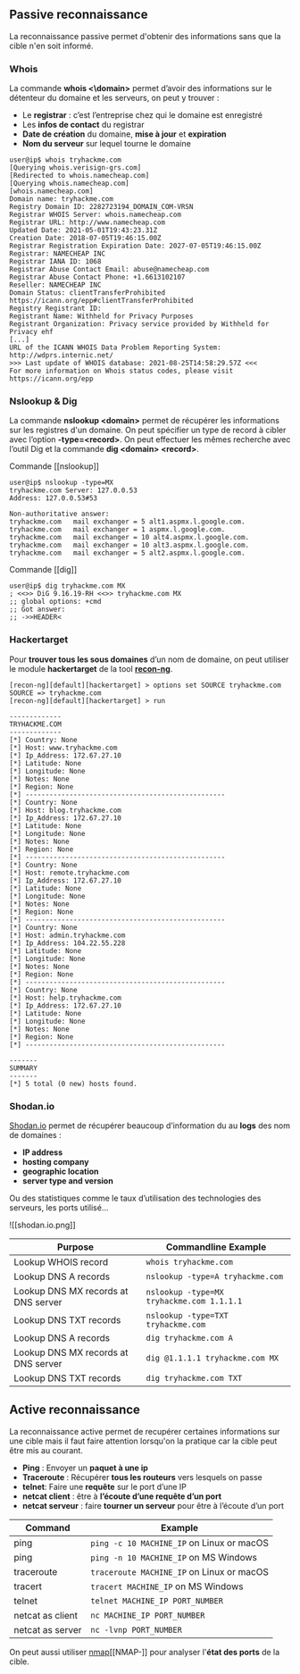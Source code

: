 ## __Passive reconnaissance__

La reconnaissance passive permet d'obtenir des informations sans que la cible n'en soit informé.

### Whois

La commande **whois <\domain\>** permet d’avoir des informations sur le détenteur du domaine et les serveurs, on peut y trouver :
- Le **registrar** : c’est l’entreprise chez qui le domaine est enregistré
- Les **infos de contact** du registrar
- **Date de création** du domaine, **mise à jour** et **expiration**
- **Nom du serveur** sur lequel tourne le domaine

```shell
user@ip$ whois tryhackme.com 
[Querying whois.verisign-grs.com]
[Redirected to whois.namecheap.com]
[Querying whois.namecheap.com]
[whois.namecheap.com]
Domain name: tryhackme.com
Registry Domain ID: 2282723194_DOMAIN_COM-VRSN
Registrar WHOIS Server: whois.namecheap.com 
Registrar URL: http://www.namecheap.com 
Updated Date: 2021-05-01T19:43:23.31Z 
Creation Date: 2018-07-05T19:46:15.00Z 
Registrar Registration Expiration Date: 2027-07-05T19:46:15.00Z 
Registrar: NAMECHEAP INC 
Registrar IANA ID: 1068 
Registrar Abuse Contact Email: abuse@namecheap.com 
Registrar Abuse Contact Phone: +1.6613102107 
Reseller: NAMECHEAP INC 
Domain Status: clientTransferProhibited https://icann.org/epp#clientTransferProhibited 
Registry Registrant ID: 
Registrant Name: Withheld for Privacy Purposes 
Registrant Organization: Privacy service provided by Withheld for Privacy ehf 
[...]
URL of the ICANN WHOIS Data Problem Reporting System: http://wdprs.internic.net/ 
>>> Last update of WHOIS database: 2021-08-25T14:58:29.57Z <<<
For more information on Whois status codes, please visit https://icann.org/epp
```


### Nslookup & Dig

La commande **nslookup \<domain\>** permet de récupérer les informations sur les registres d'un domaine. On peut spécifier un type de record à cibler avec l’option **-type=\<record\>**. On peut effectuer les mêmes recherche avec l’outil Dig et la commande **dig \<domain\> \<record\>**.


Commande [[nslookup]]

```shell
user@ip$ nslookup -type=MX 
tryhackme.com Server: 127.0.0.53 
Address: 127.0.0.53#53 

Non-authoritative answer:
tryhackme.com   mail exchanger = 5 alt1.aspmx.l.google.com.
tryhackme.com   mail exchanger = 1 aspmx.l.google.com.
tryhackme.com   mail exchanger = 10 alt4.aspmx.l.google.com.
tryhackme.com   mail exchanger = 10 alt3.aspmx.l.google.com.
tryhackme.com   mail exchanger = 5 alt2.aspmx.l.google.com.
```

Commande [[dig]]

```shell
user@ip$ dig tryhackme.com MX 
; <<>> DiG 9.16.19-RH <<>> tryhackme.com MX 
;; global options: +cmd 
;; Got answer: 
;; ->>HEADER<
```


### Hackertarget

Pour **trouver tous les sous domaines** d’un nom de domaine, on peut utiliser le module **hackertarget** de la tool **[recon-ng](https://hackertarget.com/recon-ng-tutorial/)**.

```shell
[recon-ng][default][hackertarget] > options set SOURCE tryhackme.com
SOURCE => tryhackme.com
[recon-ng][default][hackertarget] > run

-------------
TRYHACKME.COM
-------------
[*] Country: None
[*] Host: www.tryhackme.com
[*] Ip_Address: 172.67.27.10
[*] Latitude: None
[*] Longitude: None
[*] Notes: None
[*] Region: None
[*] --------------------------------------------------
[*] Country: None
[*] Host: blog.tryhackme.com
[*] Ip_Address: 172.67.27.10
[*] Latitude: None
[*] Longitude: None
[*] Notes: None
[*] Region: None
[*] --------------------------------------------------
[*] Country: None
[*] Host: remote.tryhackme.com
[*] Ip_Address: 172.67.27.10
[*] Latitude: None
[*] Longitude: None
[*] Notes: None
[*] Region: None
[*] --------------------------------------------------
[*] Country: None
[*] Host: admin.tryhackme.com
[*] Ip_Address: 104.22.55.228
[*] Latitude: None
[*] Longitude: None
[*] Notes: None
[*] Region: None
[*] --------------------------------------------------
[*] Country: None
[*] Host: help.tryhackme.com
[*] Ip_Address: 172.67.27.10
[*] Latitude: None
[*] Longitude: None
[*] Notes: None
[*] Region: None
[*] --------------------------------------------------

-------
SUMMARY
-------
[*] 5 total (0 new) hosts found.
```


### Shodan.io

[Shodan.io](https://www.shodan.io/) permet de récupérer beaucoup d’information du au **logs** des nom de domaines :
- **IP address**
- **hosting company**
- **geographic location**
- **server type and version**

Ou des statistiques comme le taux d’utilisation des technologies des serveurs, les ports utilisé…

![[shodan.io.png]]


| **Purpose**                             | **Commandline Example**                       |
| ----------------------------------- | ----------------------------------------- |
| Lookup WHOIS record                 | `whois tryhackme.com`                     |
| Lookup DNS A records                | `nslookup -type=A tryhackme.com`          |
| Lookup DNS MX records at DNS server | `nslookup -type=MX tryhackme.com 1.1.1.1` |
| Lookup DNS TXT records              | `nslookup -type=TXT tryhackme.com`        |
| Lookup DNS A records                | `dig tryhackme.com A`                     |
| Lookup DNS MX records at DNS server | `dig @1.1.1.1 tryhackme.com MX`           |
| Lookup DNS TXT records              | `dig tryhackme.com TXT`                   |


## __Active reconnaissance__

La reconnaissance active permet de recupérer certaines informations sur une cible mais il faut faire attention lorsqu'on la pratique car la cible peut être mis au courant.

- **Ping** : Envoyer un **paquet à une ip**
- **Traceroute** : Récupérer **tous les routeurs** vers lesquels on passe
- **telnet**: Faire une **requête** sur le port d’une IP
- **netcat client** : être à **l’écoute d’une requête d’un port**
- **netcat serveur** : faire **tourner un serveur** pour être à l’écoute d’un port

| **Command**          | **Example**                                   |
| ---------------- | ----------------------------------------- |
| ping             | `ping -c 10 MACHINE_IP` on Linux or macOS |
| ping             | `ping -n 10 MACHINE_IP` on MS Windows     |
| traceroute       | `traceroute MACHINE_IP` on Linux or macOS |
| tracert          | `tracert MACHINE_IP` on MS Windows        |
| telnet           | `telnet MACHINE_IP PORT_NUMBER`           |
| netcat as client | `nc MACHINE_IP PORT_NUMBER`               |
| netcat as server | `nc -lvnp PORT_NUMBER`                    |

On peut aussi utiliser [nmap]()[[NMAP-]] pour analyser l'**état des ports** de la cible.